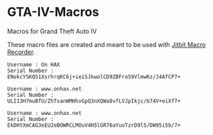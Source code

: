 # GTA-IV-Macros
Macros for Grand Theft Auto IV

These macro files are created and meant to be used with [Jitbit Macro Recorder](https://www.jitbit.com/macro-recorder/).

```
Username : On HAX
Serial Number : ENokcYSKQS1XsrhrqKC6j+ieiSJkwolCD9ZBFro59VlmwKz/J4AfCP7+
```
```
Username : www.onhax.net
Serial Number : ULI13H7muBfU/ZhTxanWMHhvGpQ3nXQWa8vfLVJpIkjc/b74V+eiXf7+
```
```
Username : www.onhax.net
Serial Number : EkDHtXmCAG3eEU2eBOWRCLMOuV4H5lGR76aYuoTzrD9l5/DW95i5b/7+
```
